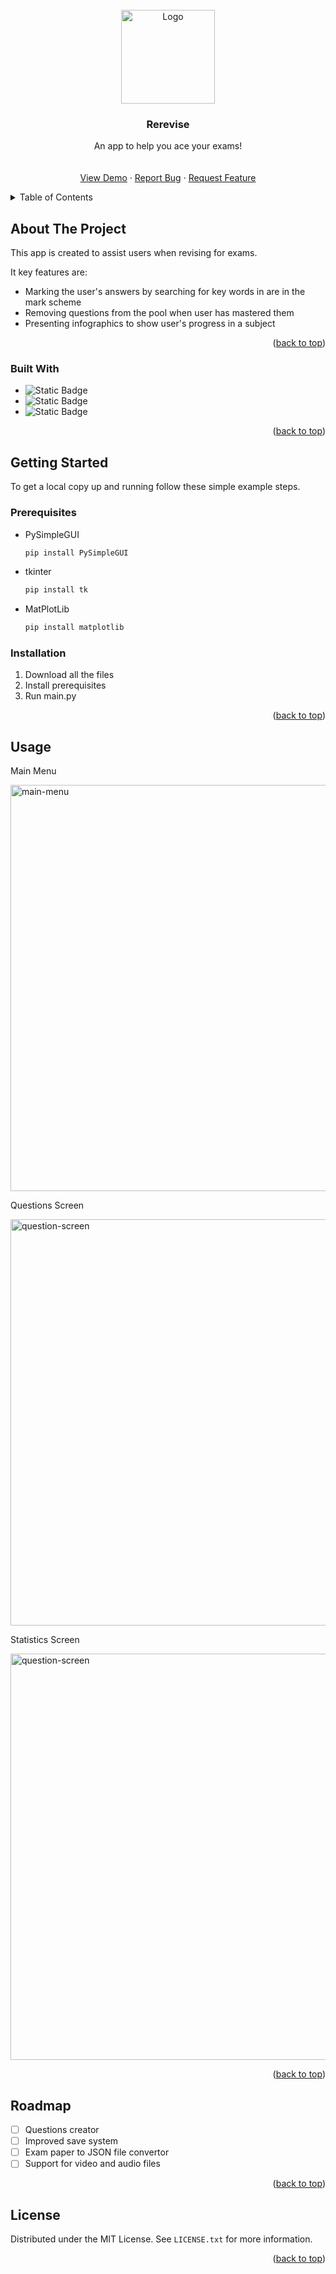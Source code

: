 <!-- PROJECT LOGO -->
<br />
<div align="center">
  <a href="https://github.com/haimon0/Rerevise/tree/main">
    <img src="https://github.com/haimon0/Rerevise/assets/155584350/5962856c-ccba-4ddd-95b0-b82be9fd46fa" alt="Logo" width="150" height="150">
  </a>

  <h3 align="center">Rerevise</h3>

  <p align="center">
    An app to help you ace your exams!
    <br />
    <br />
    <br />
    <a href="">View Demo</a>
    ·
    <a href="https://github.com/haimon0/Rerevise/issues">Report Bug</a>
    ·
    <a href="https://github.com/haimon0/Rerevise/issues">Request Feature</a>
  </p>
</div>



<!-- TABLE OF CONTENTS -->
<details>
  <summary>Table of Contents</summary>
  <ol>
    <li>
      <a href="#about-the-project">About The Project</a>
      <ul>
        <li><a href="#built-with">Built With</a></li>
      </ul>
    </li>
    <li>
      <a href="#getting-started">Getting Started</a>
      <ul>
        <li><a href="#prerequisites">Prerequisites</a></li>
        <li><a href="#installation">Installation</a></li>
      </ul>
    </li>
    <li><a href="#usage">Usage</a></li>
    <li><a href="#roadmap">Roadmap</a></li>
    <li><a href="#license">License</a></li>
  </ol>
</details>



<!-- ABOUT THE PROJECT -->
## About The Project

This app is created to assist users when revising for exams.

It key features are:
* Marking the user's answers by searching for key words in are in the mark scheme
* Removing questions from the pool when user has mastered them
* Presenting infographics to show user's progress in a subject

<p align="right">(<a href="#readme-top">back to top</a>)</p>



### Built With

* ![Static Badge](https://img.shields.io/badge/PySimpleGUI-12086F?style=for-the-badge&logo=pysimplegui&logoColor=yellow)
* ![Static Badge](https://img.shields.io/badge/Python-%23FFFF00?style=for-the-badge&logo=python&logoColor=blue)
* ![Static Badge](https://img.shields.io/badge/MatPlotLib-%23FFFFFF?style=for-the-badge&logo=tkinter&logoColor=blue)
<p align="right">(<a href="#readme-top">back to top</a>)</p>



<!-- GETTING STARTED -->
## Getting Started

To get a local copy up and running follow these simple example steps.

### Prerequisites

* PySimpleGUI
  ```sh
  pip install PySimpleGUI
  ```
  
* tkinter
  ```sh
  pip install tk
  ```
  
* MatPlotLib
  ```sh
  pip install matplotlib
  ```

### Installation

1. Download all the files
2. Install prerequisites
3. Run main.py

<p align="right">(<a href="#readme-top">back to top</a>)</p>



<!-- USAGE EXAMPLES -->
## Usage
<p>Main Menu</p>
<img src="https://github.com/haimon0/Rerevise/assets/155584350/8eceb28f-f4f1-43eb-88f6-699979ea9df5" alt="main-menu" width="650"/>

<p>Questions Screen</p>
<img src="https://github.com/haimon0/Rerevise/assets/155584350/bb43ec5c-7ee0-474f-8ce7-034b831c3e5e" alt="question-screen" width="650"/>

<p>Statistics Screen</p>
<img src="https://github.com/haimon0/Rerevise/assets/155584350/a247a7d5-e79a-478c-91a3-43e3fb94a254" alt="question-screen" width="650"/>



<p align="right">(<a href="#readme-top">back to top</a>)</p>



<!-- ROADMAP -->
## Roadmap
- [ ] Questions creator
- [ ] Improved save system
- [ ] Exam paper to JSON file convertor
- [ ] Support for video and audio files

<p align="right">(<a href="#readme-top">back to top</a>)</p>




<!-- LICENSE -->
## License

Distributed under the MIT License. See `LICENSE.txt` for more information.

<p align="right">(<a href="#readme-top">back to top</a>)</p>
